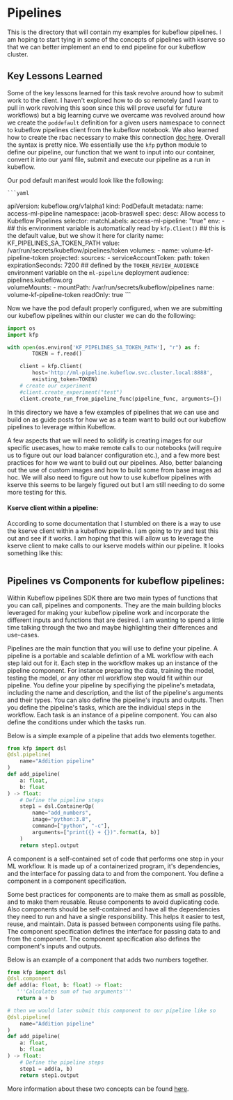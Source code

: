 # Pipelines 

This is the directory that will contain my examples for kubeflow pipelines. I am hoping to start tying in some of the concepts of pipelines with kserve so that we can better implement an end to end pipeline for our kubeflow cluster. 

## Key Lessons Learned

Some of the key lessons learned for this task revolve around how to submit work to the client. I haven't explored how to do so remotely (and I want to pull in work revolving this soon since this will prove useful for future workflows) but a big learning curve we overcame was revolved around how we create the `poddefault` definition for a given users namespace to connect to kubeflow pipelines client from the kubeflow notebook. We also learned how to create the rbac necessary to make this connection [doc here](https://www.kubeflow.org/docs/components/pipelines/v1/sdk/connect-api/). Overall the syntax is pretty nice. We essentially use the `kfp` python module to define our pipeline, our function that we want to input into our container, convert it into our yaml file, submit and execute our pipeline as a run in kubeflow. 

Our pod default manifest would look like the following: 
    
    ```yaml
apiVersion: kubeflow.org/v1alpha1
kind: PodDefault
metadata:
  name: access-ml-pipeline
  namespace: jacob-braswell
spec:
  desc: Allow access to Kubeflow Pipelines
  selector:
    matchLabels:
      access-ml-pipeline: "true"
  env:
    - ## this environment variable is automatically read by `kfp.Client()`
      ## this is the default value, but we show it here for clarity
      name: KF_PIPELINES_SA_TOKEN_PATH
      value: /var/run/secrets/kubeflow/pipelines/token
  volumes:
    - name: volume-kf-pipeline-token
      projected:
        sources:
          - serviceAccountToken:
              path: token
              expirationSeconds: 7200
              ## defined by the `TOKEN_REVIEW_AUDIENCE` environment variable on the `ml-pipeline` deployment
              audience: pipelines.kubeflow.org      
  volumeMounts:
    - mountPath: /var/run/secrets/kubeflow/pipelines
      name: volume-kf-pipeline-token
      readOnly: true
      ```

Now we have the pod default properly configured, when we are submitting our kubeflow pipelines within our cluster we can do the following:

```python
import os
import kfp

with open(os.environ['KF_PIPELINES_SA_TOKEN_PATH'], "r") as f:
        TOKEN = f.read()

    client = kfp.Client(
        host='http://ml-pipeline.kubeflow.svc.cluster.local:8888',
        existing_token=TOKEN)
    # create our experiment 
    #client.create_experiment("test")
    client.create_run_from_pipeline_func(pipeline_func, arguments={})
```



In this directory we have a few examples of pipelines that we can use and build on as guide posts for how we as a team want to build out our kubeflow pipelines to leverage within Kubeflow. 

A few aspects that we will need to solidify is creating images for our specific usecases, how to make remote calls to our notebooks (will require us to figure out our load balancer configuration etc.), and a few more best practices for how we want to build out our pipelines. Also, better balancing out the use of custom images and how to build some from base images ad hoc. We will also need to figure out how to use kubeflow pipelines with kserve this seems to be largely figured out but I am still needing to do some more testing for this.


#### Kserve client within a pipeline:
According to some documentation that I stumbled on there is a way to use the kserve client within a kubeflow pipeline. I am going to try and test this out and see if it works. I am hoping that this will allow us to leverage the kserve client to make calls to our kserve models within our pipeline. It looks something like this: 

```python


```


## Pipelines vs Components for kubeflow pipelines:

Within Kubeflow pipelines SDK there are two main types of functions that you can call, pipelines and components. They are the main building blocks leveraged for making your kubeflow pipeline work and incorporate the different inputs and functions that are desired. I am wanting to spend a little time talking through the two and maybe highlighting their differences and use-cases. 

Pipelines are the main function that you will use to define your pipeline. A pipeline is a portable and scalable defintion of a ML workflow with each step laid out for it. Each step in the workflow makes up an instance of the pipeline component. For instance preparing the data, training the model, testing the model, or any other ml workflow step would fit within our pipeline. You define your pipeline by specifiying the pipeline's metadata, including the name and description, and the list of the pipeline's arguments and their types. You can also define the pipeline's inputs and outputs. Then you define the pipeline's tasks, which are the individual steps in the workflow. Each task is an instance of a pipeline component. You can also define the conditions under which the tasks run.

Below is a simple example of a pipeline that adds two elements together. 

```python
from kfp import dsl
@dsl.pipeline(
    name="Addition pipeline"
)
def add_pipeline(
    a: float,
    b: float
) -> float:
    # Define the pipeline steps
    step1 = dsl.ContainerOp(
        name="add_numbers",
        image="python:3.8",
        command=["python", "-c"],
        arguments=["print({} + {})".format(a, b)]
    )
    return step1.output
```

A component is a self-contained set of code that performs one step in your ML workflow. It is made up of a containerized program, it's dependencies, and the interface for passing data to and from the component. You define a component in a component specification. 

Some best practices for components are to make them as small as possible, and to make them reusable. Reuse components to avoid duplicating code. Also components should be self-contained and have all the dependencies they need to run and have a single responsibility. This helps it easier to test, reuse, and maintain. Data is passed between components using file paths. The component specification defines the interface for passing data to and from the component. The component specification also defines the component's inputs and outputs.

Below is an example of a component that adds two numbers together.

```python
from kfp import dsl 
@dsl.component
def add(a: float, b: float) -> float:
   '''Calculates sum of two arguments'''
   return a + b

# then we would later submit this component to our pipeline like so 
@dsl.pipeline(
    name="Addition pipeline"
)
def add_pipeline(
    a: float,
    b: float
) -> float:
    # Define the pipeline steps
    step1 = add(a, b)
    return step1.output
```

More information about these two concepts can be found [here](https://www.kubeflow.org/docs/components/pipelines/v1/sdk/build-pipeline/).

